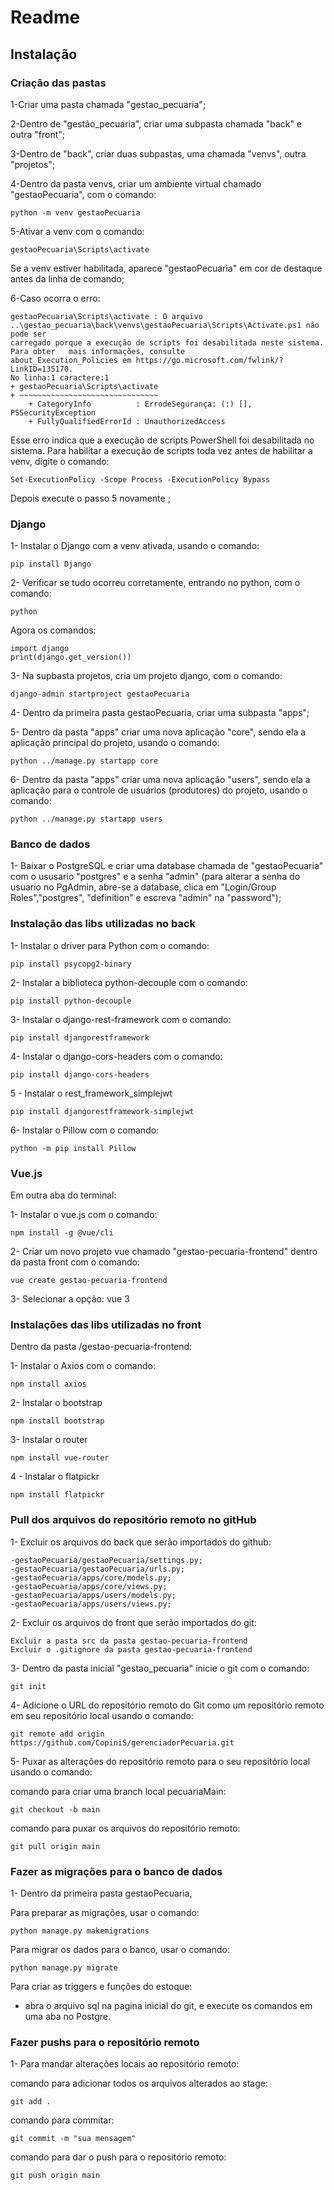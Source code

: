 # Readme

## Instalação

### Criação das pastas

1-Criar uma pasta chamada "gestao_pecuaria";

2-Dentro de "gestão_pecuaria", criar uma subpasta chamada "back" e outra "front";

3-Dentro de "back", criar duas subpastas, uma chamada "venvs", outra "projetos";

4-Dentro da pasta venvs, criar um ambiente virtual chamado "gestaoPecuaria", com o comando: 

	python -m venv gestaoPecuaria
 
5-Ativar a venv com o comando:  

	gestaoPecuaria\Scripts\activate
 Se a venv estiver habilitada, aparece "gestaoPecuaria" em cor de destaque antes da linha de comando;

6-Caso ocorra o erro:

	gestaoPecuaria\Scripts\activate : O arquivo
	..\gestao_pecuaria\back\venvs\gestaoPecuaria\Scripts\Activate.ps1 não pode ser
	carregado porque a execução de scripts foi desabilitada neste sistema. Para obter 	mais informações, consulte
	about_Execution_Policies em https://go.microsoft.com/fwlink/?LinkID=135170.
	No linha:1 caractere:1
	+ gestaoPecuaria\Scripts\activate
	+ ~~~~~~~~~~~~~~~~~~~~~~~~~~~~~~~
    	+ CategoryInfo          : ErrodeSegurança: (:) [], PSSecurityException
    	+ FullyQualifiedErrorId : UnauthorizedAccess

Esse erro indica que a execução de scripts PowerShell foi desabilitada no sistema.
Para habilitar a execução de scripts toda vez antes de habilitar a venv, digite o comando: 

	Set-ExecutionPolicy -Scope Process -ExecutionPolicy Bypass
 
Depois execute o passo 5 novamente ;

### Django
1- Instalar o Django com a venv ativada, usando o comando: 

	pip install Django
 
2- Verificar se tudo ocorreu corretamente, entrando no python, com o comando: 
	
 	python
  
Agora os comandos:

  	import django
   	print(django.get_version())
  
3- Na supbasta projetos, cria um projeto django, com o comando: 

	django-admin startproject gestaoPecuaria
 
4- Dentro da primeira pasta gestaoPecuaria, criar uma subpasta "apps";

5- Dentro da pasta "apps" criar uma nova aplicação "core", sendo ela a aplicação principal do projeto, usando o comando:  

	python ../manage.py startapp core

6- Dentro da pasta "apps" criar uma nova aplicação "users", sendo ela a aplicação para o controle de usuários (produtores) do projeto, usando o comando:

	python ../manage.py startapp users

### Banco de dados

1- Baixar o PostgreSQL e criar uma database chamada de "gestaoPecuaria" com o ususario "postgres" e a senha "admin" (para alterar a senha do usuario no PgAdmin, abre-se a database, clica em "Login/Group Roles","postgres", "definition" e escreva "admin" na "password");

### Instalação das libs utilizadas no back

1- Instalar o driver para Python com o comando: 

	pip install psycopg2-binary
 
2- Instalar a biblioteca python-decouple com o comando: 

	pip install python-decouple
 
3- Instalar o django-rest-framework com o comando: 

	pip install djangorestframework
 
4- Instalar o django-cors-headers com o comando: 

	pip install django-cors-headers

5 - Instalar o rest_framework_simplejwt

	pip install djangorestframework-simplejwt

6- Instalar o Pillow com o comando:

	python -m pip install Pillow
 
### Vue.js


Em outra aba do terminal:

1- Instalar o vue.js com o comando: 

	npm install -g @vue/cli
 
2- Criar um novo projeto vue chamado "gestao-pecuaria-frontend" dentro da pasta front com o comando: 

	vue create gestao-pecuaria-frontend
 
3- Selecionar a opção: vue 3

### Instalações das libs utilizadas no front

Dentro da pasta /gestao-pecuaria-frontend:

1- Instalar o Axios com o comando:

	npm install axios

2- Instalar o bootstrap

	npm install bootstrap

3- Instalar o router

	npm install vue-router

4 - Instalar o flatpickr

	npm install flatpickr


### Pull dos arquivos do repositório remoto no gitHub

1- Excluir os arquivos do back que serão importados do github:

	-gestaoPecuaria/gestaoPecuaria/settings.py;
	-gestaoPecuaria/gestaoPecuaria/urls.py;
	-gestaoPecuaria/apps/core/models.py;
	-gestaoPecuaria/apps/core/views.py;
 	-gestaoPecuaria/apps/users/models.py;
	-gestaoPecuaria/apps/users/views.py;


2- Excluir os arquivos do front que serão importados do git:

	Excluir a pasta src da pasta gestao-pecuaria-frontend
 	Excluir o .gitignore da pasta gestao-pecuaria-frontend
 
3- Dentro da pasta inicial "gestao_pecuaria" inicie o git com o comando: 

	git init
 
4- Adicione o URL do repositório remoto do Git como um repositório remoto em seu repositório local usando o comando: 

	git remote add origin https://github.com/CopiniS/gerenciadorPecuaria.git
 
5- Puxar as alterações do repositório remoto para o seu repositório local usando o comando: 

comando para criar uma branch local pecuariaMain:

	git checkout -b main

comando para puxar os arquivos do repositório remoto:

	git pull origin main

### Fazer as migrações para o banco de dados

1- Dentro da primeira pasta gestaoPecuaria, 

Para preparar as migrações, usar o comando:

	python manage.py makemigrations

Para migrar os dados para o banco, usar o comando:

	python manage.py migrate

Para criar as triggers e funções do estoque:
- abra o arquivo sql na pagina inicial do git, e execute os comandos em uma aba no Postgre.

### Fazer pushs para o repositório remoto

1- Para mandar alterações locais ao repositório remoto: 

comando para adicionar todos os arquivos alterados ao stage:

 	git add .

comando para commitar:

	git commit -m "sua mensagem"

comando para dar o push para o repositório remoto:

	git push origin main

 
